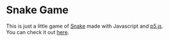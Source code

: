 # Snake Game
This is just a little game of [Snake](https://en.wikipedia.org/wiki/Snake_%28video_game_genre%29) made with Javascript and [p5.js](https://p5js.org/).</br>
You can check it out [here](https://moonstar-x.github.io/snake-game-js).
